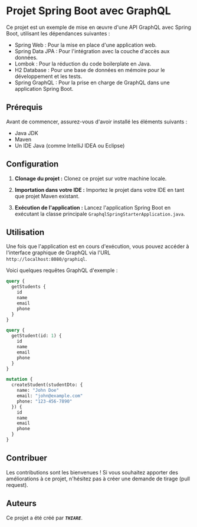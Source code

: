 # Projet Spring Boot avec GraphQL

Ce projet est un exemple de mise en œuvre d'une API GraphQL avec Spring Boot, utilisant les dépendances suivantes :

- Spring Web : Pour la mise en place d'une application web.
- Spring Data JPA : Pour l'intégration avec la couche d'accès aux données.
- Lombok : Pour la réduction du code boilerplate en Java.
- H2 Database : Pour une base de données en mémoire pour le développement et les tests.
- Spring GraphQL : Pour la prise en charge de GraphQL dans une application Spring Boot.

## Prérequis

Avant de commencer, assurez-vous d'avoir installé les éléments suivants :

- Java JDK
- Maven
- Un IDE Java (comme IntelliJ IDEA ou Eclipse)

## Configuration

1. **Clonage du projet :** Clonez ce projet sur votre machine locale.

2. **Importation dans votre IDE :** Importez le projet dans votre IDE en tant que projet Maven existant.

3. **Exécution de l'application :** Lancez l'application Spring Boot en exécutant la classe principale `GraphqlSpringStarterApplication.java`.

## Utilisation

Une fois que l'application est en cours d'exécution, vous pouvez accéder à l'interface graphique de GraphQL via l'URL `http://localhost:8080/graphiql`.

Voici quelques requêtes GraphQL d'exemple :

```graphql
query {
  getStudents {
    id
    name
    email
    phone
  }
}

query {
  getStudent(id: 1) {
    id
    name
    email
    phone
  }
}

mutation {
  createStudent(studentDto: {
    name: "John Doe"
    email: "john@example.com"
    phone: "123-456-7890"
  }) {
    id
    name
    email
    phone
  }
}
```
## Contribuer
Les contributions sont les bienvenues ! Si vous souhaitez apporter des améliorations à ce projet, n'hésitez pas à créer une demande de tirage (pull request).

## Auteurs
Ce projet a été créé par **_`THIARE`_**.